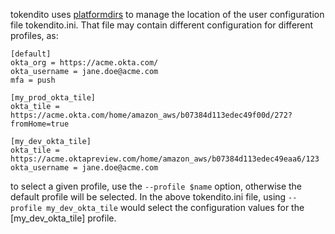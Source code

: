 tokendito uses [platformdirs](https://github.com/platformdirs/platformdirs) to manage the location of the user configuration file tokendito.ini. That file may contain different configuration for different profiles, as:
```
[default]
okta_org = https://acme.okta.com/
okta_username = jane.doe@acme.com
mfa = push

[my_prod_okta_tile]
okta_tile = https://acme.okta.com/home/amazon_aws/b07384d113edec49f00d/272?fromHome=true

[my_dev_okta_tile]
okta_tile = https://acme.oktapreview.com/home/amazon_aws/b07384d113edec49eaa6/123
okta_username = jane.doe@acme.com
```
to select a given profile, use the `--profile $name` option, otherwise the default profile will be selected. In the above tokendito.ini file, using `--profile my_dev_okta_tile` would select the configuration values for the [my_dev_okta_tile] profile.
